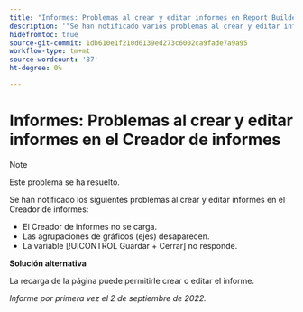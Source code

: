 ```yaml
---
title: "Informes: Problemas al crear y editar informes en Report Builder"
description: '"Se han notificado varios problemas al crear y editar informes en el Creador de informes".'
hidefromtoc: true
source-git-commit: 1db610e1f210d6139ed273c6002ca9fade7a9a95
workflow-type: tm+mt
source-wordcount: '87'
ht-degree: 0%

---
```



# Informes: Problemas al crear y editar informes en el Creador de informes

>[!NOTE]
>
>Este problema se ha resuelto.


Se han notificado los siguientes problemas al crear y editar informes en el Creador de informes:

* El Creador de informes no se carga.
* Las agrupaciones de gráficos (ejes) desaparecen.
* La variable [!UICONTROL Guardar + Cerrar] no responde.

**Solución alternativa**

La recarga de la página puede permitirle crear o editar el informe.

_Informe por primera vez el 2 de septiembre de 2022._

